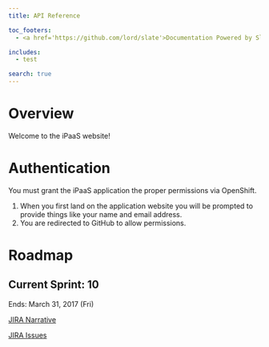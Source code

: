 ```yaml
---
title: API Reference

toc_footers:
  - <a href='https://github.com/lord/slate'>Documentation Powered by Slate</a>

includes:
  - test

search: true
---
```


# Overview

Welcome to the iPaaS website!

# Authentication

You must grant the iPaaS application the proper permissions via OpenShift.

1. When you first land on the application website you will be prompted to provide things like your name and email address.
2. You are redirected to GitHub to allow permissions.

# Roadmap

## Current Sprint: 10

Ends: March 31, 2017 (Fri)

[JIRA Narrative](https://issues.jboss.org/browse/IPAAS-251)

[JIRA Issues](https://issues.jboss.org/secure/RapidBoard.jspa?rapidView=3626)

